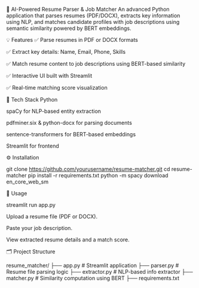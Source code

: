 🚀 AI-Powered Resume Parser & Job Matcher
An advanced Python application that parses resumes (PDF/DOCX), extracts key information using NLP, and matches candidate profiles with job descriptions using semantic similarity powered by BERT embeddings.

💡 Features
✅ Parse resumes in PDF or DOCX formats

✅ Extract key details: Name, Email, Phone, Skills

✅ Match resume content to job descriptions using BERT-based similarity

✅ Interactive UI built with Streamlit

✅ Real-time matching score visualization

🧰 Tech Stack
Python

spaCy for NLP-based entity extraction

pdfminer.six & python-docx for parsing documents

sentence-transformers for BERT-based embeddings

Streamlit for frontend

⚙️ Installation

git clone https://github.com/yourusername/resume-matcher.git
cd resume-matcher
pip install -r requirements.txt
python -m spacy download en_core_web_sm

🚀 Usage

streamlit run app.py

Upload a resume file (PDF or DOCX).

Paste your job description.

View extracted resume details and a match score.

🗂️ Project Structure

resume_matcher/
├── app.py            # Streamlit application
├── parser.py         # Resume file parsing logic
├── extractor.py      # NLP-based info extractor
├── matcher.py        # Similarity computation using BERT
├── requirements.txt
